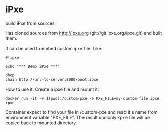 # iPxe
build iPxe from sources

Has cloned sources from http://ipxe.org (git://git.ipxe.org/ipxe.git) and built them.

It can be used to embed custom ipxe file. Like: 

```
#!ipxe

echo "*** Demo iPxe ***"

dhcp
chain http://url-to-server:8080/boot.ipxe
```

How to use it. Create a ipxe file and mount it:

```
docker run -it -v $(pwd):/custom-pxe -e PXE_FILE=my-custom-file.ipxe ipxe
```

Container expect to find your file in /custom-pxe and read it's name from environment variable "PXE_FILE". The result undionly.kpxe file will be copied back to mounted directory.
